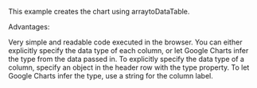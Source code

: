 This example creates the chart using arraytoDataTable.

Advantages:

  Very simple and readable code executed in the browser.
  You can either explicitly specify the data type of each column, or let Google Charts infer the type from the data passed in.
  To explicitly specify the data type of a column, specify an object in the header row with the type property.
  To let Google Charts infer the type, use a string for the column label.
